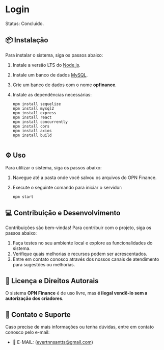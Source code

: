 # Login

Status: Concluido.


## 📦 Instalação

Para instalar o sistema, siga os passos abaixo:

1. Instale a versão LTS do [Node.js](https://nodejs.org/).
2. Instale um banco de dados [MySQL](https://www.mysql.com/).
3. Crie um banco de dados com o nome **opfinance**.
4. Instale as dependências necessárias:

   ```
   npm install sequelize
   npm install mysql2
   npm install express
   npm install react
   npm install concurrently
   npm install cors
   npm install axios
   npm install build
   

## ⚙️ Uso

Para utilizar o sistema, siga os passos abaixo:

1. Navegue até a pasta onde você salvou os arquivos do OPN Finance.
2. Execute o seguinte comando para iniciar o servidor:

   ```
   npm start

## 💻 Contribuição e Desenvolvimento

Contribuições são bem-vindas! Para contribuir com o projeto, siga os passos abaixo:

1. Faça testes no seu ambiente local e explore as funcionalidades do sistema.
2. Verifique quais melhorias e recursos podem ser acrescentados.
3. Entre em contato conosco através dos nossos canais de atendimento para sugestões ou melhorias.

## 📜 Licença e Direitos Autorais

O sistema **OPN Finance** é de uso livre, mas **é ilegal vendê-lo sem a autorização dos criadores**.

## 📧 Contato e Suporte

Caso precise de mais informações ou tenha dúvidas, entre em contato conosco pelo e-mail:

- 📧 E-MAIL: (evertnnsantts@gmail.com)
